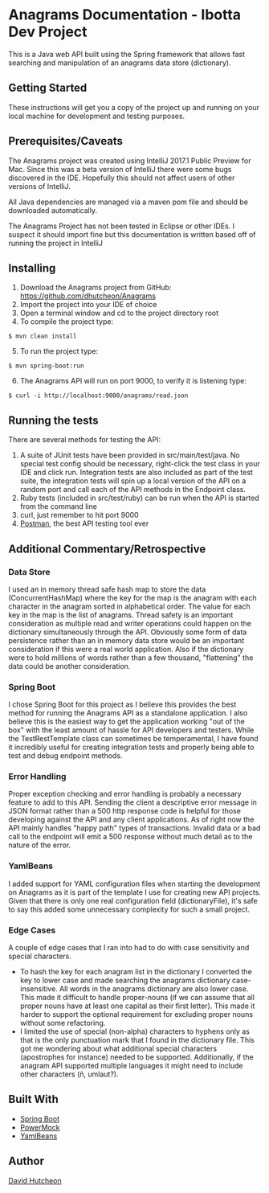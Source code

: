 Anagrams Documentation - Ibotta Dev Project
=========

This is a Java web API built using the Spring framework that allows fast searching and manipulation of an anagrams data store (dictionary).  


## Getting Started

These instructions will get you a copy of the project up and running on your local machine for development and testing purposes.


## Prerequisites/Caveats

The Anagrams project was created using IntelliJ 2017.1 Public Preview for Mac. Since this was a beta version of IntelliJ there were some bugs discovered in the IDE. Hopefully this should not affect users of other versions of IntelliJ.

All Java dependencies are managed via a maven pom file and should be downloaded automatically.

The Anagrams Project has not been tested in Eclipse or other IDEs. I suspect it should import fine but this documentation is written based off of running the project in IntelliJ 


## Installing

1. Download the Anagrams project from GitHub: https://github.com/dhutcheon/Anagrams
2. Import the project into your IDE of choice
3. Open a terminal window and cd to the project directory root
4. To compile the project type:
```{bash}
$ mvn clean install
```
5. To run the project type:
```{bash}
$ mvn spring-boot:run
```
6. The Anagrams API will run on port 9000, to verify it is listening type:
```{bash}
$ curl -i http://localhost:9000/anagrams/read.json
```

## Running the tests

There are several methods for testing the API:

1. A suite of JUnit tests have been provided in src/main/test/java. No special test config should be necessary, right-click the test class in your IDE and click run. Integration tests are also included as part of the test suite, the integration tests will spin up a local version of the API on a random port and call each of the API methods in the Endpoint class.
2. Ruby tests (included in src/test/ruby) can be run when the API is started from the command line
3. curl, just remember to hit port 9000
4. [Postman](https://www.getpostman.com/), the best API testing tool ever  


## Additional Commentary/Retrospective

### Data Store
I used an in memory thread safe hash map to store the data (ConcurrentHashMap) where the key for the map is the anagram with each character in the anagram sorted in alphabetical order. The value for each key in the map is the list of anagrams. Thread safety is an important consideration as multiple read and writer operations could happen on the dictionary simultaneously through the API. Obviously some form of data persistence rather than an in memory data store would be an important consideration if this were a real world application. Also if the dictionary were to hold millions of words rather than a few thousand, "flattening" the data could be another consideration.       

### Spring Boot
I chose Spring Boot for this project as I believe this provides the best method for running the Anagrams API as a standalone application. I also believe this is the easiest way to get the application working "out of the box" with the least amount of hassle for API developers and testers. 
While the TestRestTemplate class can sometimes be temperamental, I have found it incredibly useful for creating integration tests and properly being able to test and debug endpoint methods.  

### Error Handling
Proper exception checking and error handling is probably a necessary feature to add to this API. Sending the client a descriptive error message in JSON format rather than a 500 http response code is helpful for those developing against the API and any client applications. As of right now the API mainly handles "happy path" types of transactions. Invalid data or a bad call to the endpoint will emit a 500 response without much detail as to the nature of the error.

### YamlBeans
I added support for YAML configuration files when starting the development on Anagrams as it is part of the template I use for creating new API projects. Given that there is only one real configuration field (dictionaryFile), it's safe to say this added some unnecessary complexity for such a small project.

### Edge Cases
A couple of edge cases that I ran into had to do with case sensitivity and special characters. 
 - To hash the key for each anagram list in the dictionary I converted the key to lower case and made searching the anagrams dictionary case-insensitive. All words in the anagrams dictionary are also lower case. This made it difficult to handle proper-nouns (if we can assume that all proper nouns have at least one capital as their first letter). This made it harder to support the optional requirement for excluding proper nouns without some refactoring.
 - I limited the use of special (non-alpha) characters to hyphens only as that is the only punctuation mark that I found in the dictionary file. This got me wondering about what additional special characters (apostrophes for instance) needed to be supported. Additionally, if the anagram API supported multiple languages it might need to include other characters (ñ, umlaut?).    


## Built With

* [Spring Boot](https://projects.spring.io/spring-boot/)
* [PowerMock](http://powermock.github.io/)
* [YamlBeans](https://github.com/EsotericSoftware/yamlbeans)


## Author

[David Hutcheon](https://github.com/dhutcheon/)


